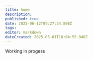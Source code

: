 ```yaml
---
title: home
description: 
published: true
date: 2025-06-12T09:27:24.808Z
tags: 
editor: markdown
dateCreated: 2025-05-01T18:04:55.946Z
---
```


Working in progess